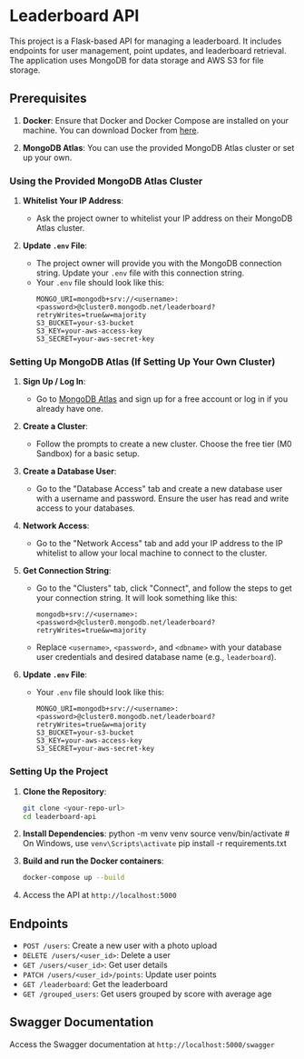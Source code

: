 # Leaderboard API

This project is a Flask-based API for managing a leaderboard. It includes endpoints for user management, point updates, and leaderboard retrieval. The application uses MongoDB for data storage and AWS S3 for file storage.

## Prerequisites

1. **Docker**: Ensure that Docker and Docker Compose are installed on your machine. You can download Docker from [here](https://www.docker.com/get-started).

2. **MongoDB Atlas**: You can use the provided MongoDB Atlas cluster or set up your own.

### Using the Provided MongoDB Atlas Cluster

1. **Whitelist Your IP Address**:
   - Ask the project owner to whitelist your IP address on their MongoDB Atlas cluster.

2. **Update `.env` File**:
   - The project owner will provide you with the MongoDB connection string. Update your `.env` file with this connection string.
   - Your `.env` file should look like this:
     ```plaintext
     MONGO_URI=mongodb+srv://<username>:<password>@cluster0.mongodb.net/leaderboard?retryWrites=true&w=majority
     S3_BUCKET=your-s3-bucket
     S3_KEY=your-aws-access-key
     S3_SECRET=your-aws-secret-key
     ```

### Setting Up MongoDB Atlas (If Setting Up Your Own Cluster)

1. **Sign Up / Log In**:
   - Go to [MongoDB Atlas](https://www.mongodb.com/cloud/atlas) and sign up for a free account or log in if you already have one.

2. **Create a Cluster**:
   - Follow the prompts to create a new cluster. Choose the free tier (M0 Sandbox) for a basic setup.

3. **Create a Database User**: 
   - Go to the "Database Access" tab and create a new database user with a username and password. Ensure the user has read and write access to your databases.

4. **Network Access**: 
   - Go to the "Network Access" tab and add your IP address to the IP whitelist to allow your local machine to connect to the cluster.

5. **Get Connection String**: 
   - Go to the "Clusters" tab, click "Connect", and follow the steps to get your connection string. It will look something like this:
     ```
     mongodb+srv://<username>:<password>@cluster0.mongodb.net/leaderboard?retryWrites=true&w=majority
     ```
   - Replace `<username>`, `<password>`, and `<dbname>` with your database user credentials and desired database name (e.g., `leaderboard`).

6. **Update `.env` File**:
   - Your `.env` file should look like this:
     ```plaintext
     MONGO_URI=mongodb+srv://<username>:<password>@cluster0.mongodb.net/leaderboard?retryWrites=true&w=majority
     S3_BUCKET=your-s3-bucket
     S3_KEY=your-aws-access-key
     S3_SECRET=your-aws-secret-key
     ```

### Setting Up the Project

1. **Clone the Repository**:
   ```bash
   git clone <your-repo-url>
   cd leaderboard-api

2. **Install Dependencies**:
python -m venv venv
source venv/bin/activate  # On Windows, use `venv\Scripts\activate`
pip install -r requirements.txt

3. **Build and run the Docker containers**:

    ```bash
    docker-compose up --build
    ```

4. Access the API at `http://localhost:5000`

## Endpoints

- `POST /users`: Create a new user with a photo upload
- `DELETE /users/<user_id>`: Delete a user
- `GET /users/<user_id>`: Get user details
- `PATCH /users/<user_id>/points`: Update user points
- `GET /leaderboard`: Get the leaderboard
- `GET /grouped_users`: Get users grouped by score with average age

## Swagger Documentation

Access the Swagger documentation at `http://localhost:5000/swagger`
